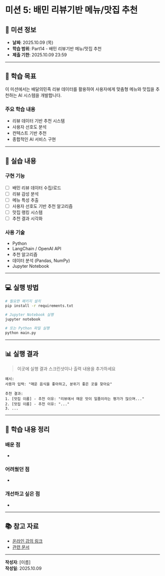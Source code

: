 # 미션 5: 배민 리뷰기반 메뉴/맛집 추천

## 📌 미션 정보

- **날짜**: 2025.10.09 (목)
- **학습 범위**: Part14 - 배민 리뷰기반 메뉴/맛집 추천
- **제출 기한**: 2025.10.09 23:59

---

## 🎯 학습 목표

이 미션에서는 배달의민족 리뷰 데이터를 활용하여 사용자에게 맞춤형 메뉴와 맛집을 추천하는 AI 시스템을 개발합니다.

### 주요 학습 내용
- 리뷰 데이터 기반 추천 시스템
- 사용자 선호도 분석
- 컨텍스트 기반 추천
- 종합적인 AI 서비스 구현

---

## 📝 실습 내용

### 구현 기능
- [ ] 배민 리뷰 데이터 수집/로드
- [ ] 리뷰 감성 분석
- [ ] 메뉴 특성 추출
- [ ] 사용자 선호도 기반 추천 알고리즘
- [ ] 맛집 랭킹 시스템
- [ ] 추천 결과 시각화

### 사용 기술
- Python
- LangChain / OpenAI API
- 추천 알고리즘
- 데이터 분석 (Pandas, NumPy)
- Jupyter Notebook

---

## 💻 실행 방법

```bash
# 필요한 패키지 설치
pip install -r requirements.txt

# Jupyter Notebook 실행
jupyter notebook

# 또는 Python 파일 실행
python main.py
```

---

## 📊 실행 결과

> 이곳에 실행 결과 스크린샷이나 출력 내용을 추가하세요

```
예시:
사용자 입력: "매운 음식을 좋아하고, 분위기 좋은 곳을 찾아요"

추천 결과:
1. [맛집 이름] - 추천 이유: "리뷰에서 매운 맛이 일품이라는 평가가 많으며..."
2. [맛집 이름] - 추천 이유: "..."
3. ...
```

---

## 🤔 학습 내용 정리

### 배운 점
- 

### 어려웠던 점
- 

### 개선하고 싶은 점
- 

---

## 📚 참고 자료

- [온라인 강의 링크]()
- [관련 문서]()

---

**작성자**: [이름]  
**작성일**: 2025.10.09

